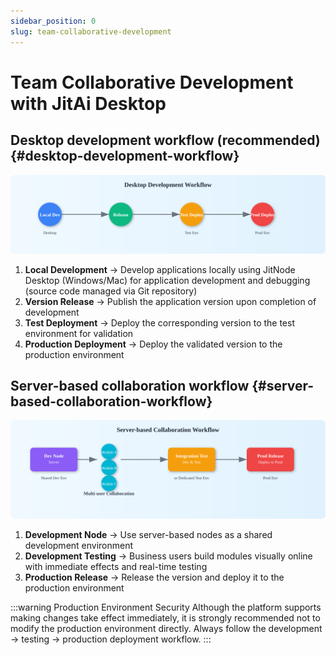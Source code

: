 ```yaml
---
sidebar_position: 0
slug: team-collaborative-development
---
```


# Team Collaborative Development with JitAi Desktop

## Desktop development workflow (recommended) {#desktop-development-workflow}

![Desktop Development Workflow](./img/desktop-dev-flow.svg "Desktop Development Workflow")

1. **Local Development** → Develop applications locally using JitNode Desktop (Windows/Mac) for application development and debugging (source code managed via Git repository)
2. **Version Release** → Publish the application version upon completion of development
3. **Test Deployment** → Deploy the corresponding version to the test environment for validation
4. **Production Deployment** → Deploy the validated version to the production environment

## Server-based collaboration workflow {#server-based-collaboration-workflow}

![Server-based Collaboration Workflow](./img/server-collab-flow.svg "Server-based Collaboration Workflow")

1. **Development Node** → Use server-based nodes as a shared development environment
2. **Development Testing** → Business users build modules visually online with immediate effects and real-time testing
3. **Production Release** → Release the version and deploy it to the production environment

:::warning Production Environment Security
Although the platform supports making changes take effect immediately, it is strongly recommended not to modify the production environment directly. Always follow the development → testing → production deployment workflow.
:::
